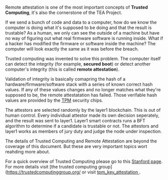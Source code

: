 Remote attestation is one of the most important concepts of **Trusted Computing**, it's also the cornerstone of the TEA Project.

If we send a bunch of code and data to a computer, how do we know the computer is doing what it's supposed to be doing and that the result is trustable? As a human, we only can see the outside of a machine but have no way of figuring out what real firmware software is running inside. What if a hacker has modified the firmware or software inside the machine? The computer will look exactly the same as it was before the breach. 

Trusted computing was invented to solve this problem. The computer itself can detect the integrity (for example, **secured boot**) or detect another computer's integrity (this is called **remote attestation**).

Validation of integrity is basically comapring the hash of a hardware/firmware/software stack with a series of known correct hash values. If any of these values changes and no longer matches what they're supposed to be, the remote attestatation has failed. Those verifable hash values are provided by the [TPM](../z_glossary/TPM.md) security chips.

The attestors are selected randomly by the layer1 blockchain. This is out of human control. Every individual attestor made its own decision seperately, and the result was sent to layer1. Layer1 smart contracts runs a BFT algorithm to determine if a candidate is trustable or not. The attestors and layer1 works as members of jury duty and judge the node under inspection. 

The details of Trusted Computing and Remote Attestation are beyond the coverage of this document. But these are very important topics wort reahding more about. 

For a quick overview of Trusted Computing please go to this [Stanford page](https://cs.stanford.edu/people/eroberts/cs201/projects/trusted-computing/what.html). For more details visit \[the trusted computing group\](https://trustedcomputinggroup.org/ or visit [tpm_key_attestation ](https://docs.microsoft.com/en-us/windows-server/identity/ad-ds/manage/component-updates/tpm-key-attestation).

